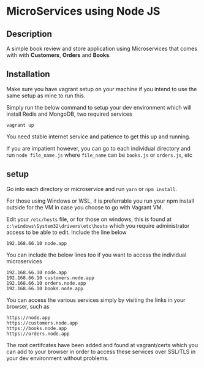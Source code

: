 # MicroServices using Node JS

## Description
A simple book review and store application using Microservices that comes with with __Customers__, __Orders__ and __Books__.

## Installation
Make sure you have vagrant setup on your machine if you intend to use the same setup as mine to run this.

Simply run the below command to setup your dev environment which will install Redis and MongoDB, two required services
```
vagrant up
```

You need stable internet service and patience to get this up and running.

If you are impatient however, you can go to each individual directory and run
`node file_name.js` where `file_name` can be `books.js` or `orders.js`, etc

## setup
Go into each directory or microservice and run `yarn` or `npm install`.

For those using Windows or WSL, it is preferrable you run your npm install outside for the VM in case you choose to go with Vagrant VM.

Edit your `/etc/hosts` file, or for those on windows, this is found at `c:\windows\System32\drivers\etc\hosts` which you require administrator access to be able to edit. Include the line below
```
192.168.66.10 node.app
```
You can include the below lines too if you want to access the individual microservices
```
192.168.66.10 node.app
192.168.66.10 customers.node.app
192.168.66.10 orders.node.app
192.168.66.10 books.node.app
```
You can access the various services simply by visiting the links in your browser, such as
```
https://node.app
https://customers.node.app
https://books.node.app
https://orders.node.app
```

The root certifcates have been added and found at vagrant/certs which you can add to your browser in order to access these services over SSL/TLS in your dev environment without problems.


